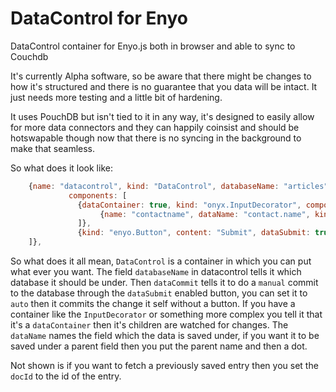 DataControl for Enyo
===========

DataControl container for Enyo.js both in browser and able to sync to Couchdb

It's currently Alpha software, so be aware that there might be changes to how it's structured and there is no guarantee that you data will be intact. It just needs more testing and a little bit of hardening.

It uses PouchDB but isn't tied to it in any way, it's designed to easily allow for more data connectors and they can happily coinsist and should be hotswapable though now that there is no syncing in the background to make that seamless.

So what does it look like:
```js
	{name: "datacontrol", kind: "DataControl", databaseName: "articles", dataCommit: "manual",
	         components: [
	           {dataContainer: true, kind: "onyx.InputDecorator", components: [
	                {name: "contactname", dataName: "contact.name", kind: "onyx.Input"}
	           ]},
	           {kind: "enyo.Button", content: "Submit", dataSubmit: true}
	]},
```

So what does it all mean, `DataControl` is a container in which you can put what ever you want. The field `databaseName` in datacontrol tells it which database it should be under. Then `dataCommit` tells it to do a `manual` commit to the database through the `dataSubmit` enabled button, you can set it to `auto` then it commits the change it self without a button.
If you have a container like the `InputDecorator` or something more complex you tell it that it's a `dataContainer` then it's children are watched for changes.
The `dataName` names the field which the data is saved under, if you want it to be saved under a parent field then you put the parent name and then a dot.  

Not shown is if you want to fetch a previously saved entry then you set the `docId` to the id of the entry.
